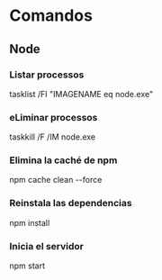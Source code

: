 # Comandos

## Node

### Listar processos
tasklist /FI "IMAGENAME eq node.exe"

### eLiminar processos
taskkill /F /IM node.exe

### Elimina la caché de npm
npm cache clean --force

### Reinstala las dependencias
npm install

### Inicia el servidor
npm start